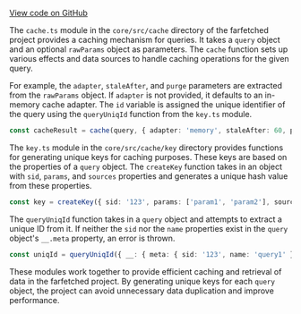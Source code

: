 [View code on GitHub](https://github.com/igorkamyshev/farfetched/.autodoc/docs/json/packages/core/src/cache)

The `cache.ts` module in the `core/src/cache` directory of the farfetched project provides a caching mechanism for queries. It takes a `query` object and an optional `rawParams` object as parameters. The `cache` function sets up various effects and data sources to handle caching operations for the given query. 

For example, the `adapter`, `staleAfter`, and `purge` parameters are extracted from the `rawParams` object. If `adapter` is not provided, it defaults to an in-memory cache adapter. The `id` variable is assigned the unique identifier of the query using the `queryUniqId` function from the `key.ts` module.

```typescript
const cacheResult = cache(query, { adapter: 'memory', staleAfter: 60, purge: 'event' });
```

The `key.ts` module in the `core/src/cache/key` directory provides functions for generating unique keys for caching purposes. These keys are based on the properties of a `query` object. The `createKey` function takes in an object with `sid`, `params`, and `sources` properties and generates a unique hash value from these properties.

```typescript
const key = createKey({ sid: '123', params: ['param1', 'param2'], sources: ['source1', 'source2'] });
```

The `queryUniqId` function takes in a `query` object and attempts to extract a unique ID from it. If neither the `sid` nor the `name` properties exist in the `query` object's `__.meta` property, an error is thrown.

```typescript
const uniqId = queryUniqId({ __: { meta: { sid: '123', name: 'query1' } } });
```

These modules work together to provide efficient caching and retrieval of data in the farfetched project. By generating unique keys for each `query` object, the project can avoid unnecessary data duplication and improve performance.
